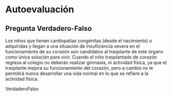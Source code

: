 # Autoevaluación

## Pregunta Verdadero-Falso

<quiz name=""><question><p>Los niños que tienen cardiopatías congénitas (desde el nacimiento) o adquiridas y llegan a una situación de insuficiencia severa en el funcionamiento de su corazón son candidatos al trasplante de este órgano como única solución para vivir. Cuando el niño trasplantado de corazón regresa al colegio no deberán realizar gimnasia, ni actividad física, ya que el trasplante mejora su funcionamiento del corazón, pero a cambio no le permitirá nunca desarrollar una vida normal en lo que se refiere a la actividad física.</p><answer>Verdadero</answer><answer correct>Falso</answer></question></quiz>

